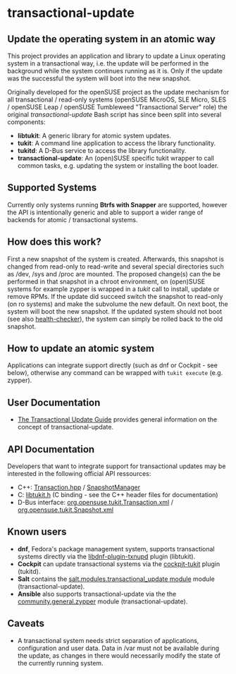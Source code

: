 # transactional-update
## Update the operating system in an atomic way
This project provides an application and library to update a Linux operating system in a transactional way, i.e. the update will be performed in the background while the system continues running as it is. Only if the update was the successful the system will boot into the new snapshot.

Originally developed for the openSUSE project as the update mechanism for all transactional / read-only systems (openSUSE MicroOS, SLE Micro, SLES / openSUSE Leap / openSUSE Tumbleweed "Transactional Server" role) the original *transactional-update* Bash script has since been split into several components:

* **libtukit**: A generic library for atomic system updates.
* **tukit**: A command line application to access the library functionality.
* **tukitd**: A D-Bus service to access the library functionality.
* **transactional-update**: An (open)SUSE specific tukit wrapper to call common tasks, e.g. updating the system or installing the boot loader.

## Supported Systems
Currently only systems running **Btrfs with Snapper** are supported, however the API is intentionally generic and able to support a wider range of backends for atomic / transactional systems.

## How does this work?
First a new snapshot of the system is created. Afterwards, this snapshot is changed from read-only to read-write and several special directories such as /dev, /sys and /proc are mounted. The proposed change(s) can the be performed in that snapshot in a chroot environment, on (open)SUSE systems for example zypper is wrapped in a *tukit* call to install, update or remove RPMs. If the update did succeed switch the snapshot to read-only (on ro systems) and make the subvolume the new default. On next boot, the system will boot the new snapshot. If the updated system should not boot (see also [health-checker](https://github.com/openSUSE/health-checker)), the system can simply be rolled back to the old snapshot.

## How to update an atomic system
Applications can integrate support directly (such as dnf or Cockpit - see below), otherwise any command can be wrapped with `tukit execute` (e.g. zypper).

## User Documentation
* [The Transactional Update Guide](https://kubic.opensuse.org/documentation/transactional-update-guide/transactional-update.html) provides general information on the concept of transactional-update.

## API Documentation
Developers that want to integrate support for transactional updates may be interested in the following official API ressources:
* C++: [Transaction.hpp](lib/Transaction.hpp) / [SnapshotManager](lib/SnapshotManager.hpp)
* C: [libtukit.h](lib/Bindings/libtukit.h) (C binding - see the C++ header files for documentation)
* D-Bus interface: [org.opensuse.tukit.Transaction.xml](dbus/org.opensuse.tukit.Transaction.xml) / [org.opensuse.tukit.Snapshot.xml](dbus/org.opensuse.tukit.Snapshot.xml)

## Known users
* **dnf**, Fedora's package management system, supports transactional systems directly via the [libdnf-plugin-txnupd](https://code.opensuse.org/microos/libdnf-plugin-txnupd) plugin (libtukit).
* **Cockpit** can update transactional systems via the [cockpit-tukit](https://github.com/openSUSE/cockpit-tukit) plugin (tukitd).
* **Salt** contains the [salt.modules.transactional\_update module](https://docs.saltproject.io/en/3004/ref/modules/all/salt.modules.transactional_update.html) module (transactional-update).
* **Ansible** also supports transactional-update via the the [community.general.zypper](https://docs.ansible.com/ansible/latest/collections/community/general/zypper_module.html) module (transactional-update).

## Caveats
* A transactional system needs strict separation of applications, configuration and user data. Data in /var must not be available during the update, as changes in there would necessarily modify the state of the currently running system.
